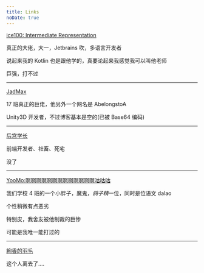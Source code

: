 ```yaml
---
title: Links
noDate: true
---
```


[ice100: Intermediate Representation](https://ice1000.org)

真正的大佬，大一，Jetbrains 吹，多语言开发者

说起来我的 Kotlin 也是跟他学的，真要论起来我感觉我可以叫他老师

巨强，打不过

<hr/>

[JadMax](https://jadmax.github.io)

17 班真正的巨佬，他另外一个网名是 AbelongstoA

Unity3D 开发者，不过博客基本是空的(已被 Base64 编码)

<hr/>


[后宫学长](https://haremu.com)

前端开发者、社畜、死宅

没了

<hr/>

[YooMo:啊啊啊啊啊啊啊啊啊啊啊啊啊咕咕咕](https://yoomo.github.io/)

我们学校 4 班的一个小胖子，魔鬼，*鸽子精*一位，同时是位语文 dalao

个性稍微有点恶劣

特别皮，我舍友被他制裁的巨惨

可能是我唯一能打过的
<hr/>

[絢香的羽毛](https://oao.moe/)

这个人离去了....

